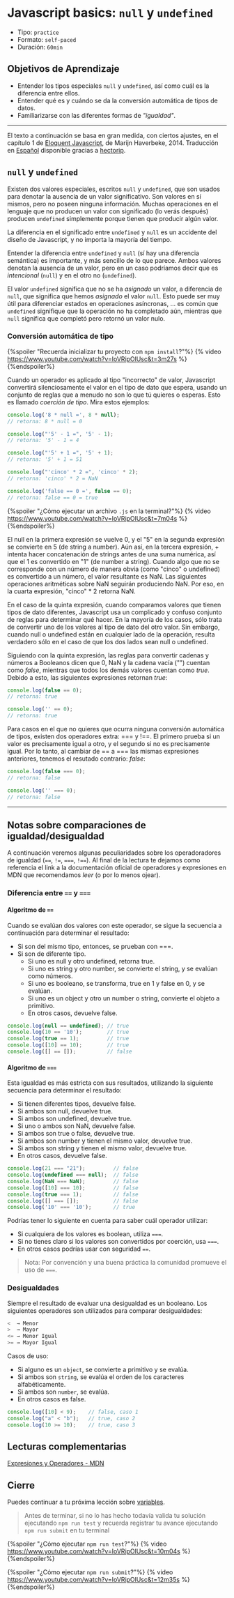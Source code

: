 # Javascript basics: `null` y `undefined`

- Tipo: `practice`
- Formato: `self-paced`
- Duración: `60min`

## Objetivos de Aprendizaje

- Entender los tipos especiales `null` y `undefined`, así como cuál es la
  diferencia entre ellos.
- Entender qué es y cuándo se da la conversión automática de tipos de datos.
- Familiarizarse con las diferentes formas de _"igualdad"_.

***

El texto a continuación se basa en gran medida, con ciertos ajustes, en el
capítulo 1 de [Eloquent Javascript](http://eloquentJavascript.net/), de Marijn
Haverbeke, 2014. Traducción en [Español](http://hectorip.github.io/Eloquent-Javascript-ES-online/chapters/01_values.html)
disponible gracias a [hectorip](https://github.com/hectorip).

## `null` y `undefined`

Existen dos valores especiales, escritos `null` y `undefined`, que son usados
para denotar la ausencia de un valor significativo. Son valores en sí mismos,
pero no poseen ninguna información. Muchas operaciones en el lenguaje que no
producen un valor con significado (lo verás después) producen `undefined`
simplemente porque tienen que producir algún valor.

La diferencia en el significado entre `undefined` y `null` es un accidente del
diseño de Javascript, y no importa la mayoría del tiempo.

Entender la diferencia entre `undefined` y `null` (sí hay una diferencia
semántica) es importante, y más sencillo de lo que parece. Ambos valores denotan
la ausencia de un valor, pero en un caso podríamos decir que es _intencional_
(`null`) y en el otro no (`undefined`).

El valor `undefined` significa que no se ha _asignado_ un valor, a diferencia de
`null`, que significa que hemos _asignado_ el valor `null`. Esto puede ser muy
útil para diferenciar estados en operaciones asíncronas, ... es común que
`undefined` signifique que la operación no ha completado aún, mientras que
`null` significa que completó pero retornó un valor nulo.

### Conversión automática de tipo

{%spoiler "Recuerda inicializar tu proyecto con `npm install`?"%}
{% video https://www.youtube.com/watch?v=IoVRipOlUsc&t=3m27s %}
{%endspoiler%}

Cuando un operador es aplicado al tipo "incorrecto" de valor, Javascript
convertirá silenciosamente el valor en el tipo de dato que espera, usando un
conjunto de reglas que a menudo no son lo que tú quieres o esperas. Esto es
llamado _coerción de tipo_. Mira estos ejemplos:

```js
console.log('8 * null =', 8 * null);
// retorna: 8 * null = 0

console.log("'5' - 1 =", '5' - 1);
// retorna: '5' - 1 = 4

console.log("'5' + 1 =", '5' + 1);
// retorna: '5' + 1 = 51

console.log("'cinco' * 2 =", 'cinco' * 2);
// retorna: 'cinco' * 2 = NaN

console.log('false == 0 =', false == 0);
// retorna: false == 0 = true
```

{%spoiler "¿Cómo ejecutar un archivo `.js` en la terminal?"%}
{% video https://www.youtube.com/watch?v=IoVRipOlUsc&t=7m04s %}
{%endspoiler%}

El null en la primera expresión se vuelve 0, y el "5" en la segunda expresión se
convierte en 5 (de string a number). Aún así, en la tercera expresión, + intenta
hacer concatenación de strings antes de una suma numérica, así que el 1 es
convertido en "1" (de number a string). Cuando algo que no se corresponde con un
número de manera obvia (como "cinco" o undefined) es convertido a un número, el
valor resultante es NaN. Las siguientes operaciones aritméticas sobre NaN
seguirán produciendo NaN. Por eso, en la cuarta expresión, "cinco" * 2 retorna
NaN.

En el caso de la quinta expresión, cuando comparamos valores que tienen tipos de
dato diferentes, Javascript usa un complicado y confuso conjunto de reglas para
determinar qué hacer. En la mayoría de los casos, sólo trata de convertir uno de
los valores al tipo de dato del otro valor. Sin embargo, cuando null o undefined
están en cualquier lado de la operación, resulta verdadero sólo en el caso de
que los dos lados sean null o undefined.

Siguiendo con la quinta expresión, las reglas para convertir cadenas y números a
Booleanos dicen que 0, NaN y la cadena vacía ("") cuentan como _false_, mientras
que todos los demás valores cuentan como _true_. Debido a esto, las siguientes
expresiones retornan _true_:

```js
console.log(false == 0);
// retorna: true

console.log('' == 0);
// retorna: true
```

Para casos en el que no quieres que ocurra ninguna conversión automática de
tipos, existen dos operadores extra: === y !==. El primero prueba si un valor es
precisamente igual a otro, y el segundo si no es precisamente igual. Por lo
tanto, al cambiar de == a === las mismas expresiones anteriores, tenemos el
resutado contrario: _false_:

```js
console.log(false === 0);
// retorna: false

console.log('' === 0);
// retorna: false
```

***

## Notas sobre comparaciones de igualdad/desigualdad

A continuación veremos algunas peculiaridades sobre los operadoradores de
igualdad (`==`, `!=`, `===`, `!==`). Al final de la lectura te dejamos como
referencia el link a la documentación oficial de operadores y expresiones en MDN
que recomendamos _leer_ (o por lo menos ojear).

### Diferencia entre `==` y `===`

#### Algoritmo de `==`

Cuando se evalúan dos valores con este operador, se sigue la secuencia a
continuación para determinar el resultado:

- Si son del mismo tipo, entonces, se prueban con ===.
- Si son de diferente tipo.
  * Si uno es null y otro undefined, retorna true.
  * Si uno es string y otro number, se convierte el string, y se evalúan como
    números.
  * Si uno es booleano, se transforma, true en 1 y false en 0, y se evalúan.
  * Si uno es un object y otro un number o string, convierte el objeto a
    primitivo.
  * En otros casos, devuelve false.

```js
console.log(null == undefined); // true
console.log(10 == '10');        // true
console.log(true == 1);         // true
console.log([10] == 10);        // true
console.log([] == []);          // false
```

#### Algoritmo de `===`

Esta igualdad es más estricta con sus resultados, utilizando la siguiente
secuencia para determinar el resultado:

- Si tienen diferentes tipos, devuelve false.
- Si ambos son null, devuelve true.
- Si ambos son undefined, devuelve true.
- Si uno o ambos son NaN, devuelve false.
- Si ambos son true o false, devuelve true.
- Si ambos son number y tienen el mismo valor, devuelve true.
- Si ambos son string y tienen el mismo valor, devuelve true.
- En otros casos, devuelve false.

```js
console.log(21 === "21");         // false
console.log(undefined === null);  // false
console.log(NaN === NaN);         // false
console.log([10] === 10);         // false
console.log(true === 1);          // false
console.log([] === []);           // false
console.log('10' === '10');       // true
```

Podrías tener lo siguiente en cuenta para saber cuál operador utilizar:

- Si cualquiera de los valores es boolean, utiliza `===`.
- Si no tienes claro si los valores son convertidos por coerción, usa `===`.
- En otros casos podrías usar con seguridad `==`.

> Nota: Por convención y una buena práctica la comunidad promueve el uso de
`===`.

### Desigualdades

Siempre el resultado de evaluar una desigualdad es un booleano. Los siguientes
operadores son utilizados para comparar desigualdades:

```js
<  → Menor
>  → Mayor
<= → Menor Igual
>= → Mayor Igual
```

Casos de uso:

- Si alguno es un `object`, se convierte a primitivo y se evalúa.
- Si ambos son `string`, se evalúa el orden de los caracteres alfabéticamente.
- Si ambos son `number`, se evalúa.
- En otros casos es false.

```js
console.log([10] < 9);    // false, caso 1
console.log("a" < "b");   // true, caso 2
console.log(10 >= 10);    // true, caso 3
```

## Lecturas complementarias

[Expresiones y Operadores - MDN](https://developer.mozilla.org/es/docs/Web/Javascript/Guide/Expressions_and_Operators)

## Cierre

Puedes continuar a tu próxima lección sobre
[variables](https://lab.cs50.io/Laboratoria/admission-curriculum/rediseno-prework-fe/admission/03-prework/06-js-basics/sandbox/06-variables/).

> Antes de terminar, si no lo has hecho todavía valida tu solución ejecutando
> `npm run test` y recuerda registrar tu avance ejecutando `npm run submit` en
> tu terminal

{%spoiler "¿Cómo ejecutar `npm run test`?"%}
{% video https://www.youtube.com/watch?v=IoVRipOlUsc&t=10m04s %}
{%endspoiler%}

{%spoiler "¿Cómo ejecutar `npm run submit`?"%}
{% video https://www.youtube.com/watch?v=IoVRipOlUsc&t=12m35s %}
{%endspoiler%}
